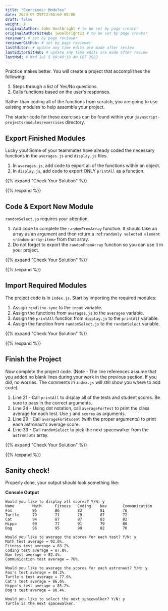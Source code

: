 ```yaml
---
title: "Exercises: Modules"
date: 2023-05-25T12:55:09-05:00
draft: false
weight: 2
originalAuthor: John Woolbright # to be set by page creator
originalAuthorGitHub: jwoolbright23 # to be set by page creator
reviewer: # set by page reviewer
reviewerGitHub: # set by page reviewer
lastEditor: # update any time edits are made after review
lastEditorGitHub: # update any time edits are made after review
lastMod: # Wed Jul 5 08:49:19 AM CDT 2023
---
```


Practice makes better. You will create a project that accomplishes the
following:

1. Steps through a list of Yes/No questions.
1. Calls functions based on the user's responses.

Rather than coding all of the functions from scratch, you are going to use
existing modules to help assemble your project.

The starter code for these exercises can be found within your `javascript-projects/modules/exercises` directory.

## Export Finished Modules

Lucky you! Some of your teammates have already coded the necessary functions
in the `averages.js` and `display.js` files.

1. In `averages.js`, add code to export all of the functions within an object.
1. In `display.js`, add code to export ONLY `printAll` as a function.

{{% expand "Check Your Solution" %}}

{{% /expand %}}

## Code & Export New Module

`randomSelect.js` requires your attention.

1. Add code to complete the `randomFromArray` function. It should take an array as an argument and then return a :ref:`randomly selected element <random-array-item>` from that array.
1. Do not forget to export the `randomFromArray` function so you can use it in your project.

{{% expand "Check Your Solution" %}}

{{% /expand %}}

## Import Required Modules

The project code is in `index.js`. Start by importing the required modules:

1. Assign `readline-sync` to the `input` variable.
1. Assign the functions from `averages.js` to the `averages` variable.
1. Assign the `printAll` function from `display.js` to the `printAll` variable.
1. Assign the function from `randomSelect.js` to the `randomSelect` variable.

{{% expand "Check Your Solution" %}}

{{% /expand %}}

## Finish the Project

Now complete the project code. (Note - The line references assume that you added no blank lines during your work in the previous section. If you did, no
worries. The comments in `index.js` will still show you where to add code).

1. Line 21 - Call `printAll` to display all of the tests and student scores. Be sure to pass in the correct arguments.
1. Line 24 - Using dot notation, call `averageForTest` to print the class average for each test. Use `j` and `scores` as arguments.
1. Line 29 - Call `averageForStudent` (with the proper arguments) to print each astronaut's average score.
1. Line 33 - Call `randomSelect` to pick the next spacewalker from the `astronauts` array.

{{% expand "Check Your Solution" %}}

{{% /expand %}}

## Sanity check!

Properly done, your output should look something like:

**Console Output**

```console
Would you like to display all scores? Y/N: y
Name        Math      Fitness   Coding    Nav       Communication
Fox         95        86        83        81        76
Turtle      79        71        79        87        72
Cat         94        87        87        83        82
Hippo       99        77        91        79        80
Dog         96        95        99        82        70

Would you like to average the scores for each test? Y/N: y
Math test average = 92.6%.
Fitness test average = 83.2%.
Coding test average = 87.8%.
Nav test average = 82.4%.
Communication test average = 76%.

Would you like to average the scores for each astronaut? Y/N: y
Fox's test average = 84.2%.
Turtle's test average = 77.6%.
Cat's test average = 86.6%.
Hippo's test average = 85.2%.
Dog's test average = 88.4%.

Would you like to select the next spacewalker? Y/N: y
Turtle is the next spacewalker.
```